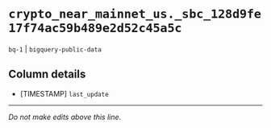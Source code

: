 # `crypto_near_mainnet_us._sbc_128d9fe17f74ac59b489e2d52c45a5c`
`bq-1` | `bigquery-public-data`

## Column details
* [TIMESTAMP] `last_update`

-------------------------------------------------------------------------------
*Do not make edits above this line.*
